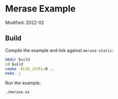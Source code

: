 # Merase Example

Modified: 2022-02

## Build
Compile the example and link against `merase-static`:
```bash
mkdir build
cd build
cmake -DLOG_LEVEL=0 ..
make -j
```

Run the example:
```bash
./merase-ex
```